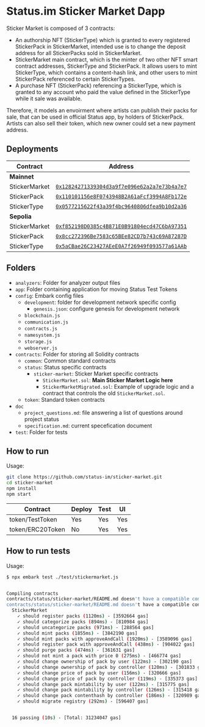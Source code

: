 # Status.im Sticker Market Dapp

Sticker Market is composed of 3 contracts: 
- An authorship NFT (StickerType) which is granted to every registered StickerPack in StickerMarket, intended use is to change the deposit address for all StickerPacks sold in StickerMarket.
- StickerMarket main contract, which is the minter of two other NFT smart contract addresses, StickerType and StickerPack. It allows users to mint StickerType, which contains a content-hash link, and other users to mint StickerPack referenced to certain StickerTypes. 
- A purchase NFT (StickerPack) referencing a StickerType, which is granted to any account who paid the value defined in the StickerType while it sale was available. 

Therefore, it models an envoirment where artists can publish their packs for sale, that can be used in official Status app, by holders of StickerPack.  Artists can also sell their token, which new owner could set a new payment address.

## Deployments

| **Contract**                | **Address**                                                                                                                             |
| --------------------------- | --------------------------------------------------------------------------------------------------------------------------------------- | 
| **Mainnet**                 |                                                                                                                                         |                                                                                                                   |
| StickerMarket      | [`0x12824271339304d3a9f7e096e62a2a7e73b4a7e7`](https://etherscan.io/address/0x12824271339304d3a9f7e096e62a2a7e73b4a7e7#code)                 |
| StickerPack | [`0x110101156e8F0743948B2A61aFcf3994A8Fb172e`](https://etherscan.io/address/0x110101156e8F0743948B2A61aFcf3994A8Fb172e#code)                 | 
| StickerType  | [`0x0577215622f43a39f4bc9640806dfea9b10d2a36`](https://etherscan.io/address/0x0577215622f43a39f4bc9640806dfea9b10d2a36#code)                 | 
| **Sepolia**                 |                                                                                                                                         |                                                                                                                   |
| StickerMarket      | [`0xf852198D0385c4B871E0B91804ecd47C6bA97351`](https://sepolia.etherscan.io/address/0xf852198d0385c4b871e0b91804ecd47c6ba97351#code)                 |
| StickerPack | [`0x8cc272396Be7583c65BEe82CD7b743c69A87287D`](https://sepolia.etherscan.io/address/0x8cc272396be7583c65bee82cd7b743c69a87287d#code)                 | 
| StickerType  | [`0x5aCBae26C23427AEeE0A7f26949f093577a61AAb`](https://sepolia.etherscan.io/address/0x5acbae26c23427aeee0a7f26949f093577a61aab#code)                 | 



## Folders
- `analyzers`: Folder for analyzer output files
- `app`: Folder containing application for moving Status Test Tokens
- `config`: Embark config files
  - `development`: folder for development network specific config
    - `genesis.json`: configure genesis for development network
  - `blockchain.js`
  - `communication.js`
  - `contracts.js`
  - `namesystem.js`
  - `storage.js`
  - `webserver.js`
- `contracts`: Folder for storing all Solidity contracts
  - `common`: Common standard contracts
  - `status`: Status specific contracts
    - `sticker-market`: Sticker Market specific contracts
      - `StickerMarket.sol`: **Main Sticker Market Logic here**
      - `StickerMarketMigrated.sol`: Example of upgrade logic and a contract that controls the old `StickerMarket.sol`.
  - `token`: Standard token contracts
- `doc`
  - `project_questions.md`: file answering a list of questions around project status
  - `specification.md`: current specefication document
- `test`: Folder for tests

## How to run
Usage: 
 ```bash
git clone https://github.com/status-im/sticker-market.git
cd sticker-market
npm install
npm start
 ```

| Contract                               | Deploy | Test | UI  |
| -------------------------------------- | ------ | ---- | --- |
| token/TestToken                        | Yes    | Yes  | Yes |
| token/ERC20Token                       | No     | Yes  | Yes |

## How to run tests
Usage:
```bash
$ npx embark test ./test/stickermarket.js


Compiling contracts
contracts/status/sticker-market/README.md doesn't have a compatible contract compiler. Maybe a plugin exists for it.
contracts/status/sticker-market/README.md doesn't have a compatible contract compiler. Maybe a plugin exists for it.
  StickerMarket
    ✓ should register packs (1120ms) - [3592664 gas]
    ✓ should categorize packs (894ms) - [810984 gas]
    ✓ should uncategorize packs (971ms) - [288564 gas]
    ✓ should mint packs (1855ms) - [3842190 gas]
    ✓ should mint packs with approveAndCall (1920ms) - [3589096 gas]
    ✓ should register pack with approveAndCall (438ms) - [904022 gas]
    ✓ should purge packs (474ms) - [361631 gas]
    ✓ should not mint a pack with price 0 (275ms) - [466774 gas]
    ✓ should change ownership of pack by user (122ms) - [302190 gas]
    ✓ should change ownership of pack by controller (120ms) - [301833 gas]
    ✓ should change price of pack by user (156ms) - [320666 gas]
    ✓ should change price of pack by controller (119ms) - [335373 gas]
    ✓ should change pack mintability by user (122ms) - [315775 gas]
    ✓ should change pack mintability by controller (126ms) - [315418 gas]
    ✓ should change pack contenthash by controller (186ms) - [320989 gas]
    ✓ should migrate registry (292ms) - [596407 gas]


  16 passing (10s) - [Total: 31234047 gas]
  ```
